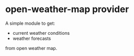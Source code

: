 # open-weather-map provider
A simple module to get:
- current weather conditions
- weather forecasts

from open weather map.
